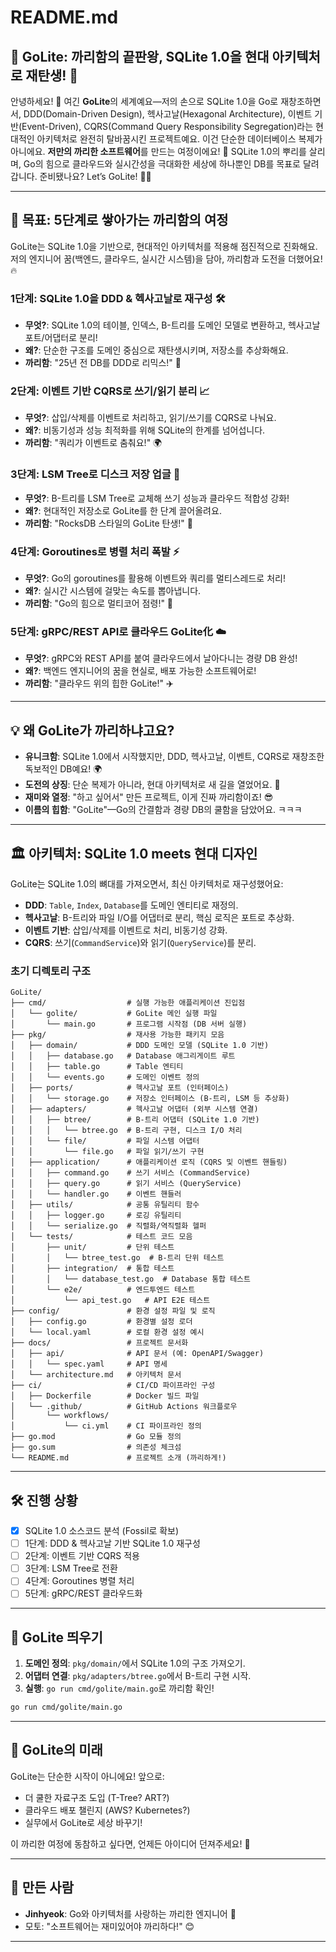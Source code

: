 # README.md

## 🌟 GoLite: 까리함의 끝판왕, SQLite 1.0을 현대 아키텍처로 재탄생! 🌟

안녕하세요! 👋 여긴 **GoLite**의 세계예요—저의 손으로 SQLite 1.0을 Go로 재창조하면서, DDD(Domain-Driven Design), 헥사고날(Hexagonal Architecture), 이벤트 기반(Event-Driven), CQRS(Command Query Responsibility Segregation)라는 현대적인 아키텍처로 완전히 탈바꿈시킨 프로젝트예요. 이건 단순한 데이터베이스 복제가 아니에요. **저만의 까리한 소프트웨어**를 만드는 여정이에요! 💪 SQLite 1.0의 뿌리를 살리며, Go의 힘으로 클라우드와 실시간성을 극대화한 세상에 하나뿐인 DB를 목표로 달려갑니다. 준비됐나요? Let’s GoLite! 🚀✨

---

## 🎯 목표: 5단계로 쌓아가는 까리함의 여정

GoLite는 SQLite 1.0을 기반으로, 현대적인 아키텍처를 적용해 점진적으로 진화해요. 저의 엔지니어 꿈(백엔드, 클라우드, 실시간 시스템)을 담아, 까리함과 도전을 더했어요! 🔥

### 1단계: SQLite 1.0을 DDD & 헥사고날로 재구성 🛠️
- **무엇?**: SQLite 1.0의 테이블, 인덱스, B-트리를 도메인 모델로 변환하고, 헥사고날 포트/어댑터로 분리!  
- **왜?**: 단순한 구조를 도메인 중심으로 재탄생시키며, 저장소를 추상화해요.  
- **까리함**: "25년 전 DB를 DDD로 리믹스!" 💾  

### 2단계: 이벤트 기반 CQRS로 쓰기/읽기 분리 📈
- **무엇?**: 삽입/삭제를 이벤트로 처리하고, 읽기/쓰기를 CQRS로 나눠요.  
- **왜?**: 비동기성과 성능 최적화를 위해 SQLite의 한계를 넘어섭니다.  
- **까리함**: "쿼리가 이벤트로 춤춰요!" 🌍  

### 3단계: LSM Tree로 디스크 저장 업글 🌳
- **무엇?**: B-트리를 LSM Tree로 교체해 쓰기 성능과 클라우드 적합성 강화!  
- **왜?**: 현대적인 저장소로 GoLite를 한 단계 끌어올려요.  
- **까리함**: "RocksDB 스타일의 GoLite 탄생!" 💃  

### 4단계: Goroutines로 병렬 처리 폭발 ⚡
- **무엇?**: Go의 goroutines를 활용해 이벤트와 쿼리를 멀티스레드로 처리!  
- **왜?**: 실시간 시스템에 걸맞는 속도를 뽑아냅니다.  
- **까리함**: "Go의 힘으로 멀티코어 점령!" 🧵  

### 5단계: gRPC/REST API로 클라우드 GoLite化 ☁️
- **무엇?**: gRPC와 REST API를 붙여 클라우드에서 날아다니는 경량 DB 완성!  
- **왜?**: 백엔드 엔지니어의 꿈을 현실로, 배포 가능한 소프트웨어로!  
- **까리함**: "클라우드 위의 힙한 GoLite!" ✈️  

---

## 💡 왜 GoLite가 까리하냐고요?
- **유니크함**: SQLite 1.0에서 시작했지만, DDD, 헥사고날, 이벤트, CQRS로 재창조한 독보적인 DB예요! 🌍  
- **도전의 상징**: 단순 복제가 아니라, 현대 아키텍처로 새 길을 열었어요. 💪  
- **재미와 열정**: "하고 싶어서" 만든 프로젝트, 이게 진짜 까리함이죠! 😎  
- **이름의 힙함**: "GoLite"—Go의 간결함과 경량 DB의 쿨함을 담았어요. ㅋㅋㅋ  

---

## 🏛️ 아키텍처: SQLite 1.0 meets 현대 디자인
GoLite는 SQLite 1.0의 뼈대를 가져오면서, 최신 아키텍처로 재구성했어요:
- **DDD**: `Table`, `Index`, `Database`를 도메인 엔티티로 재정의.
- **헥사고날**: B-트리와 파일 I/O를 어댑터로 분리, 핵심 로직은 포트로 추상화.
- **이벤트 기반**: 삽입/삭제를 이벤트로 처리, 비동기성 강화.
- **CQRS**: 쓰기(`CommandService`)와 읽기(`QueryService`)를 분리.

### 초기 디렉토리 구조
```
GoLite/
├── cmd/                  # 실행 가능한 애플리케이션 진입점
│   └── golite/           # GoLite 메인 실행 파일
│       └── main.go       # 프로그램 시작점 (DB 서버 실행)
├── pkg/                  # 재사용 가능한 패키지 모음
│   ├── domain/           # DDD 도메인 모델 (SQLite 1.0 기반)
│   │   ├── database.go   # Database 애그리게이트 루트
│   │   ├── table.go      # Table 엔티티
│   │   └── events.go     # 도메인 이벤트 정의
│   ├── ports/            # 헥사고날 포트 (인터페이스)
│   │   └── storage.go    # 저장소 인터페이스 (B-트리, LSM 등 추상화)
│   ├── adapters/         # 헥사고날 어댑터 (외부 시스템 연결)
│   │   ├── btree/        # B-트리 어댑터 (SQLite 1.0 기반)
│   │   │   └── btree.go  # B-트리 구현, 디스크 I/O 처리
│   │   └── file/         # 파일 시스템 어댑터
│   │       └── file.go   # 파일 읽기/쓰기 구현
│   ├── application/      # 애플리케이션 로직 (CQRS 및 이벤트 핸들링)
│   │   ├── command.go    # 쓰기 서비스 (CommandService)
│   │   ├── query.go      # 읽기 서비스 (QueryService)
│   │   └── handler.go    # 이벤트 핸들러
│   ├── utils/            # 공통 유틸리티 함수
│   │   ├── logger.go     # 로깅 유틸리티
│   │   └── serialize.go  # 직렬화/역직렬화 헬퍼
│   └── tests/            # 테스트 코드 모음
│       ├── unit/         # 단위 테스트
│       │   └── btree_test.go  # B-트리 단위 테스트
│       ├── integration/  # 통합 테스트
│       │   └── database_test.go  # Database 통합 테스트
│       └── e2e/          # 엔드투엔드 테스트
│           └── api_test.go   # API E2E 테스트
├── config/               # 환경 설정 파일 및 로직
│   ├── config.go         # 환경별 설정 로더
│   └── local.yaml        # 로컬 환경 설정 예시
├── docs/                 # 프로젝트 문서화
│   ├── api/              # API 문서 (예: OpenAPI/Swagger)
│   │   └── spec.yaml     # API 명세
│   └── architecture.md   # 아키텍처 문서
├── ci/                   # CI/CD 파이프라인 구성
│   ├── Dockerfile        # Docker 빌드 파일
│   └── .github/          # GitHub Actions 워크플로우
│       └── workflows/
│           └── ci.yml    # CI 파이프라인 정의
├── go.mod                # Go 모듈 정의
├── go.sum                # 의존성 체크섬
└── README.md             # 프로젝트 소개 (까리하게!)
```

---

## 🛠️ 진행 상황
- [x] SQLite 1.0 소스코드 분석 (Fossil로 확보)  
- [ ] 1단계: DDD & 헥사고날 기반 SQLite 1.0 재구성  
- [ ] 2단계: 이벤트 기반 CQRS 적용  
- [ ] 3단계: LSM Tree로 전환  
- [ ] 4단계: Goroutines 병렬 처리  
- [ ] 5단계: gRPC/REST 클라우드화  

---

## 🚀 GoLite 띄우기
1. **도메인 정의**: `pkg/domain/`에서 SQLite 1.0의 구조 가져오기.  
2. **어댑터 연결**: `pkg/adapters/btree.go`에서 B-트리 구현 시작.  
3. **실행**: `go run cmd/golite/main.go`로 까리함 확인!  

```bash
go run cmd/golite/main.go
```

---

## 🌈 GoLite의 미래
GoLite는 단순한 시작이 아니에요! 앞으로:  
- 더 쿨한 자료구조 도입 (T-Tree? ART?)  
- 클라우드 배포 챌린지 (AWS? Kubernetes?)  
- 실무에서 GoLite로 세상 바꾸기!  

이 까리한 여정에 동참하고 싶다면, 언제든 아이디어 던져주세요! 🙌  

---

## 🎉 만든 사람
- **Jinhyeok**: Go와 아키텍처를 사랑하는 까리한 엔지니어 🌟  
- 모토: "소프트웨어는 재미있어야 까리하다!" 😊  

---